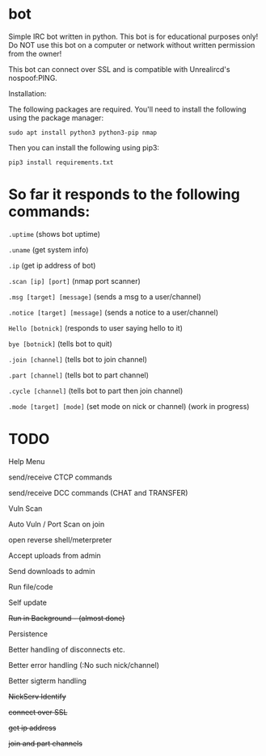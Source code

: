 # bot
Simple IRC bot written in python. This bot is for educational purposes only!
Do NOT use this bot on a computer or network without written permission from the owner!


This bot can connect over SSL and is compatible with Unrealircd's nospoof:PING.

Installation:

The following packages are required. You'll need to install the following using the
package manager:

```sudo apt install python3 python3-pip nmap```

Then you can install the following using pip3:

```pip3 install requirements.txt```


# So far it responds to the following commands:

```.uptime``` (shows bot uptime)

```.uname``` (get system info)

```.ip``` (get ip address of bot)

```.scan [ip] [port]``` (nmap port scanner)

```.msg [target] [message]``` (sends a msg to a user/channel)

```.notice [target] [message]``` (sends a notice to a user/channel)

```Hello [botnick]``` (responds to user saying hello to it)

```bye [botnick]``` (tells bot to quit)

```.join [channel]``` (tells bot to join channel)

```.part [channel]``` (tells bot to part channel)

```.cycle [channel]``` (tells bot to part then join channel)

```.mode [target] [mode]``` (set mode on nick or channel) (work in progress)

# TODO

Help Menu

send/receive CTCP commands

send/receive DCC commands (CHAT and TRANSFER)

Vuln Scan

Auto Vuln / Port Scan on join

open reverse shell/meterpreter

Accept uploads from admin

Send downloads to admin 

Run file/code

Self update

~~Run in Background - (almost done)~~

Persistence

Better handling of disconnects etc.

Better error handling (:No such nick/channel)

Better sigterm handling

~~NickServ Identify~~

~~connect over SSL~~ 

~~get ip address~~ 

~~join and part channels~~

